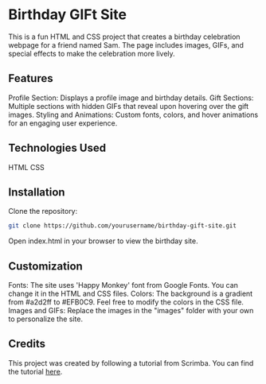 # Birthday GIFt Site
This is a fun HTML and CSS project that creates a birthday celebration webpage for a friend named Sam. The page includes images, GIFs, and special effects to make the celebration more lively.

## Features
Profile Section: Displays a profile image and birthday details.
Gift Sections: Multiple sections with hidden GIFs that reveal upon hovering over the gift images.
Styling and Animations: Custom fonts, colors, and hover animations for an engaging user experience.
## Technologies Used
HTML
CSS
## Installation
Clone the repository:
```sh
git clone https://github.com/yourusername/birthday-gift-site.git
```
Open index.html in your browser to view the birthday site.
## Customization
Fonts: The site uses 'Happy Monkey' font from Google Fonts. You can change it in the HTML and CSS files.
Colors: The background is a gradient from #a2d2ff to #EFB0C9. Feel free to modify the colors in the CSS file.
Images and GIFs: Replace the images in the "images" folder with your own to personalize the site.
## Credits
This project was created by following a tutorial from Scrimba. You can find the tutorial [here](https://v2.scrimba.com/learn-html-and-css-c0p).